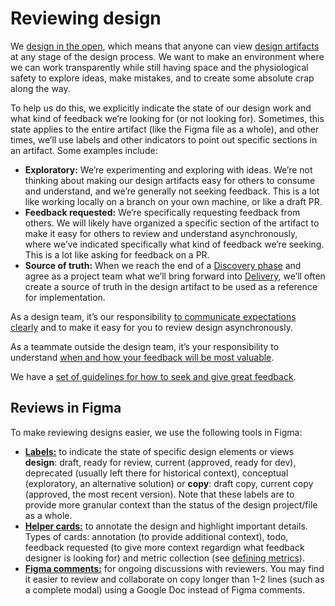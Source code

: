 # Reviewing design

We [design in the open](../index.md#designing-in-the-open), which means that anyone can view [design artifacts](../artifacts/index.md) at any stage of the design process. We want to make an environment where we can work transparently while still having space and the physiological safety to explore ideas, make mistakes, and to create some absolute crap along the way.

To help us do this, we explicitly indicate the state of our design work and what kind of feedback we’re looking for (or not looking for). Sometimes, this state applies to the entire artifact (like the Figma file as a whole), and other times, we’ll use labels and other indicators to point out specific sections in an artifact. Some examples include:

- **Exploratory:** We’re experimenting and exploring with ideas. We’re not thinking about making our design artifacts easy for others to consume and understand, and we’re generally not seeking feedback. This is a lot like working locally on a branch on your own machine, or like a draft PR.
- **Feedback requested:** We’re specifically requesting feedback from others. We will likely have organized a specific section of the artifact to make it easy for others to review and understand asynchronously, where we’ve indicated specifically what kind of feedback we’re seeking. This is a lot like asking for feedback on a PR.
- **Source of truth:** When we reach the end of a [Discovery phase](../index.md#design-process) and agree as a project team what we’ll bring forward into [Delivery](../index.md#design-process), we’ll often create a source of truth in the design artifact to be used as a reference for implementation.

As a design team, it’s our responsibility [to communicate expectations clearly](../artifacts/index.md) and to make it easy for you to review design asynchronously.

As a teammate outside the design team, it’s your responsibility to understand [when and how your feedback will be most valuable](../../../../company-info-and-process/communication/seeking-and-giving-feedback.md#giving-feedback).

We have a [set of guidelines for how to seek and give great feedback](../../../../company-info-and-process/communication/seeking-and-giving-feedback.md).

## Reviews in Figma

To make reviewing designs easier, we use the following tools in Figma:

- [**Labels:**](https://www.figma.com/file/8qNcDzOXLj1hcOM76WDPN9/🛠Project-Tools?node-id=1502%3A6598) to indicate the state of specific design elements or views **design**: draft, ready for review, current (approved, ready for dev), deprecated (usually left there for historical context), conceptual (exploratory, an alternative solution) or **copy**: draft copy, current copy (approved, the most recent version). Note that these labels are to provide more granular context than the status of the design project/file as a whole.
- [**Helper cards:**](https://www.figma.com/file/8qNcDzOXLj1hcOM76WDPN9/🛠Project-Tools?node-id=2814%3A6218) to annotate the design and highlight important details. Types of cards: annotation (to provide additional context), todo, feedback requested (to give more context regardign what feedback designer is looking for) and metric collection (see [defining metrics](../metrics/defining-metrics.md)).
- [**Figma comments:**](https://help.figma.com/hc/en-us/articles/360041068574-Add-comments-to-files) for ongoing discussions with reviewers. You may find it easier to review and collaborate on copy longer than 1–2 lines (such as a complete modal) using a Google Doc instead of Figma comments.
